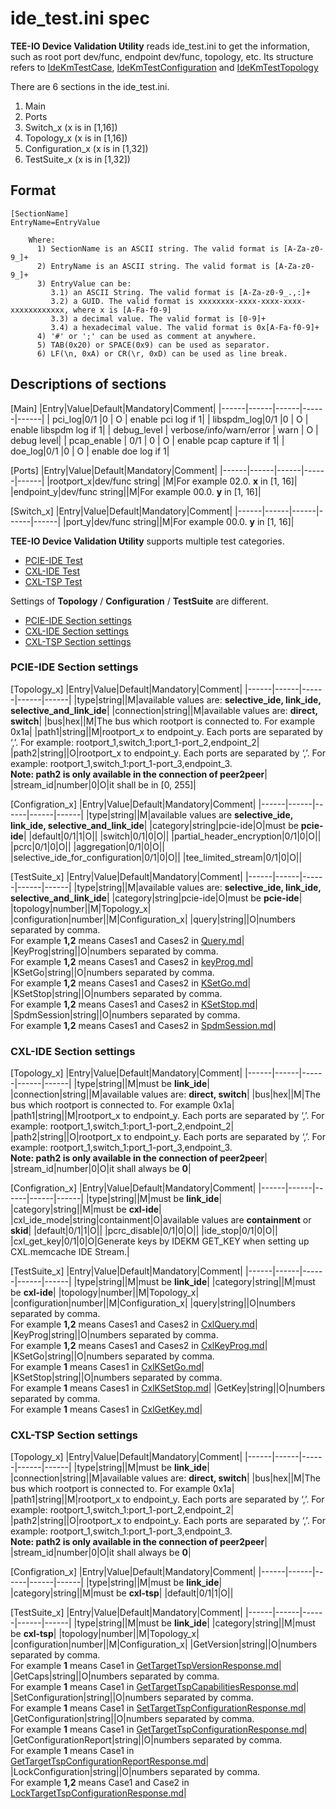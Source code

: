 # ide_test.ini spec

**TEE-IO Device Validation Utility** reads ide_test.ini to get the information, such as root port dev/func, endpoint dev/func, topology, etc. Its structure refers to [IdeKmTestCase](../doc/ide_test/IdeKmTestCase), [IdeKmTestConfiguration](../doc/ide_test/IdeKmTestConfiguration) and [IdeKmTestTopology](../doc/ide_test/IdeKmTestTopology)

There are 6 sections in the ide_test.ini.
1. Main
2. Ports
3. Switch_x (x is in [1,16])
4. Topology_x (x is in [1,16])
5. Configuration_x (x is in [1,32])
6. TestSuite_x (x is in [1,32])

## Format
```
[SectionName]
EntryName=EntryValue

    Where:
      1) SectionName is an ASCII string. The valid format is [A-Za-z0-9_]+
      2) EntryName is an ASCII string. The valid format is [A-Za-z0-9_]+
      3) EntryValue can be:
         3.1) an ASCII String. The valid format is [A-Za-z0-9_.,:]+
         3.2) a GUID. The valid format is xxxxxxxx-xxxx-xxxx-xxxx-xxxxxxxxxxxx, where x is [A-Fa-f0-9]
         3.3) a decimal value. The valid format is [0-9]+
         3.4) a hexadecimal value. The valid format is 0x[A-Fa-f0-9]+
      4) '#' or ';' can be used as comment at anywhere.
      5) TAB(0x20) or SPACE(0x9) can be used as separator.
      6) LF(\n, 0xA) or CR(\r, 0xD) can be used as line break.
```

## Descriptions of sections
[Main]
|Entry|Value|Default|Mandatory|Comment|
|------|------|------|------|------|
| pci_log|0/1 |0 | O | enable pci log if 1|
| libspdm_log|0/1 |0 | O | enable libspdm log if 1|
| debug_level | verbose/info/warn/error | warn | O | debug level|
| pcap_enable | 0/1 | 0 | O | enable pcap capture if 1|
| doe_log|0/1 |0 | O | enable doe log if 1|

[Ports]
|Entry|Value|Default|Mandatory|Comment|
|------|------|------|------|------|
|rootport_x|dev/func string| |M|For example 02.0. **x** in [1, 16]|
|endpoint_y|dev/func string||M|For example 00.0. **y** in [1, 16]|

[Switch_x]
|Entry|Value|Default|Mandatory|Comment|
|------|------|------|------|------|
|port_y|dev/func string||M|For example 00.0. **y** in [1, 16]|

**TEE-IO Device Validation Utility** supports multiple test categories.
- [PCIE-IDE Test](../doc/ide_test/)
- [CXL-IDE Test](../doc/cxl_ide_test/)
- [CXL-TSP Test](../doc/tsp_test/)

Settings of **Topology** / **Configuration** / **TestSuite** are different.

- [PCIE-IDE Section settings](#pcie-ide-section-settings)
- [CXL-IDE Section settings](#cxl-ide-section-settings)
- [CXL-TSP Section settings](#cxl-tsp-section-settings)

### PCIE-IDE Section settings
[Topology_x]
|Entry|Value|Default|Mandatory|Comment|
|------|------|------|------|------|
|type|string||M|available values are: **selective_ide, link_ide, selective_and_link_ide**|
|connection|string||M|available values are: **direct, switch**|
|bus|hex||M|The bus which rootport is connected to. For example 0x1a|
|path1|string||M|rootport_x to endpoint_y. Each ports are separated by ‘,’. For example: rootport_1,switch_1:port_1-port_2,endpoint_2|
|path2|string||O|rootport_x to endpoint_y. Each ports are separated by ‘,’. For example: rootport_1,switch_1:port_1-port_3,endpoint_3. <br/>**Note: path2 is only available in the connection of peer2peer**|
|stream_id|number|0|O|it shall be in [0, 255]|

[Configration_x]
|Entry|Value|Default|Mandatory|Comment|
|------|------|------|------|------|
|type|string||M|available values are **selective_ide, link_ide, selective_and_link_ide**|
|category|string|pcie-ide|O|must be **pcie-ide**|
|default|0/1|1|O||
|switch|0/1|0|O||
|partial_header_encryption|0/1|0|O||
|pcrc|0/1|0|O||
|aggregation|0/1|0|O||
|selective_ide_for_configuration|0/1|0|O||
|tee_limited_stream|0/1|0|O||

[TestSuite_x]
|Entry|Value|Default|Mandatory|Comment|
|------|------|------|------|------|
|type|string||M|available values are: **selective_ide, link_ide, selective_and_link_ide**|
|category|string|pcie-ide|O|must be **pcie-ide**|
|topology|number||M|Topology_x|
|configuration|number||M|Configuration_x|
|query|string||O|numbers separated by comma.<br> For example **1,2** means Cases1 and Cases2 in [Query.md](../doc/ide_test/IdeKmTestCase/1.Query.md)|
|KeyProg|string||O|numbers separated by comma.<br> For example **1,2** means Cases1 and Cases2 in [keyProg.md](../doc/ide_test/IdeKmTestCase/2.keyProg.md)|
|KSetGo|string||O|numbers separated by comma.<br> For example **1,2** means Cases1 and Cases2 in [KSetGo.md](../doc/ide_test/IdeKmTestCase/3.KSetGo.md)|
|KSetStop|string||O|numbers separated by comma.<br> For example **1,2** means Cases1 and Cases2 in [KSetStop.md](../doc/ide_test/IdeKmTestCase/4.KSetStop.md)|
|SpdmSession|string||O|numbers separated by comma.<br> For example **1,2** means Cases1 and Cases2 in [SpdmSession.md](../doc/ide_test/IdeKmTestCase/5.SpdmSession.md)|

### CXL-IDE Section settings
[Topology_x]
|Entry|Value|Default|Mandatory|Comment|
|------|------|------|------|------|
|type|string||M|must be **link_ide**|
|connection|string||M|available values are: **direct, switch**|
|bus|hex||M|The bus which rootport is connected to. For example 0x1a|
|path1|string||M|rootport_x to endpoint_y. Each ports are separated by ‘,’. For example: rootport_1,switch_1:port_1-port_2,endpoint_2|
|path2|string||O|rootport_x to endpoint_y. Each ports are separated by ‘,’. For example: rootport_1,switch_1:port_1-port_3,endpoint_3. <br/>**Note: path2 is only available in the connection of peer2peer**|
|stream_id|number|0|O|it shall always be **0**|

[Configration_x]
|Entry|Value|Default|Mandatory|Comment|
|------|------|------|------|------|
|type|string||M|must be **link_ide**|
|category|string||M|must be **cxl-ide**|
|cxl_ide_mode|string|containment|O|available values are **containment** or **skid**|
|default|0/1|1|O||
|pcrc_disable|0/1|0|O||
|ide_stop|0/1|0|O||
|cxl_get_key|0/1|0|O|Generate keys by IDEKM GET_KEY when setting up CXL.memcache IDE Stream.|

[TestSuite_x]
|Entry|Value|Default|Mandatory|Comment|
|------|------|------|------|------|
|type|string||M|must be **link_ide**|
|category|string||M|must be **cxl-ide**|
|topology|number||M|Topology_x|
|configuration|number||M|Configuration_x|
|query|string||O|numbers separated by comma.<br> For example **1,2** means Cases1 and Cases2 in [CxlQuery.md](../doc/cxl_ide_test/CxlIdeKmTestCase/1.CxlQuery.md)|
|KeyProg|string||O|numbers separated by comma.<br> For example **1,2** means Cases1 and Cases2 in [CxlKeyProg.md](../doc/cxl_ide_test/CxlIdeKmTestCase/2.CxlKeyProg.md)|
|KSetGo|string||O|numbers separated by comma.<br> For example **1** means Cases1 in [CxlKSetGo.md](../doc/cxl_ide_test/CxlIdeKmTestCase/3.CxlKSetGo.md)|
|KSetStop|string||O|numbers separated by comma.<br> For example **1** means Cases1 in [CxlKSetStop.md](../doc/cxl_ide_test/CxlIdeKmTestCase/4.CxlKSetStop.md)|
|GetKey|string||O|numbers separated by comma.<br> For example **1** means Cases1 in [CxlGetKey.md](../doc/cxl_ide_test/CxlIdeKmTestCase/5.CxlGetKey.md)|

### CXL-TSP Section settings
[Topology_x]
|Entry|Value|Default|Mandatory|Comment|
|------|------|------|------|------|
|type|string||M|must be **link_ide**|
|connection|string||M|available values are: **direct, switch**|
|bus|hex||M|The bus which rootport is connected to. For example 0x1a|
|path1|string||M|rootport_x to endpoint_y. Each ports are separated by ‘,’. For example: rootport_1,switch_1:port_1-port_2,endpoint_2|
|path2|string||O|rootport_x to endpoint_y. Each ports are separated by ‘,’. For example: rootport_1,switch_1:port_1-port_3,endpoint_3. <br/>**Note: path2 is only available in the connection of peer2peer**|
|stream_id|number|0|O|it shall always be **0**|

[Configration_x]
|Entry|Value|Default|Mandatory|Comment|
|------|------|------|------|------|
|type|string||M|must be **link_ide**|
|category|string||M|must be **cxl-tsp**|
|default|0/1|1|O||

[TestSuite_x]
|Entry|Value|Default|Mandatory|Comment|
|------|------|------|------|------|
|type|string||M|must be **link_ide**|
|category|string||M|must be **cxl-tsp**|
|topology|number||M|Topology_x|
|configuration|number||M|Configuration_x|
|GetVersion|string||O|numbers separated by comma.<br> For example **1** means Case1 in [GetTargetTspVersionResponse.md](../doc/tsp_test/TspTestCase/1.GetTargetTspVersionResponse.md)|
|GetCaps|string||O|numbers separated by comma.<br> For example **1** means Case1 in [GetTargetTspCapabilitiesResponse.md](../doc/tsp_test/TspTestCase/2.GetTargetTspCapabilitiesResponse.md)|
|SetConfiguration|string||O|numbers separated by comma.<br> For example **1** means Case1 in [SetTargetTspConfigurationResponse.md](../doc/tsp_test/TspTestCase/3.SetTargetTspConfigurationResponse.md)|
|GetConfiguration|string||O|numbers separated by comma.<br> For example **1** means Case1 in [GetTargetTspConfigurationResponse.md](../doc/tsp_test/TspTestCase/4.GetTargetTspConfigurationResponse.md)|
|GetConfigurationReport|string||O|numbers separated by comma.<br> For example **1** means Case1 in [GetTargetTspConfigurationReportResponse.md](../doc/tsp_test/TspTestCase/5.GetTargetTspConfigurationReportResponse.md)|
|LockConfiguration|string||O|numbers separated by comma.<br> For example **1,2** means Case1 and Case2 in [LockTargetTspConfigurationResponse.md](../doc/tsp_test/TspTestCase/6.LockTargetTspConfigurationResponse.md)|